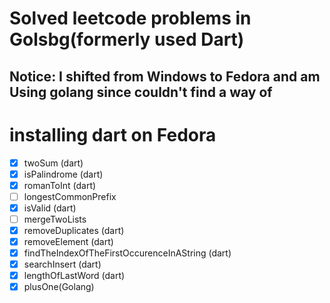 # Solved leetcode problems in Golsbg(formerly used Dart)

## Notice: I shifted from Windows to Fedora and am Using golang since couldn't find a way of
# installing dart on Fedora

- [X] twoSum (dart)
- [x] isPalindrome (dart)
- [X] romanToInt (dart)
- [ ] longestCommonPrefix
- [X] isValid (dart)
- [ ] mergeTwoLists
- [X] removeDuplicates (dart)
- [X] removeElement (dart)
- [X] findTheIndexOfTheFirstOccurenceInAString (dart)
- [X] searchInsert (dart)
- [X] lengthOfLastWord (dart)
- [X] plusOne(Golang)
